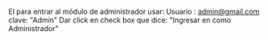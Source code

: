 El para entrar al módulo de administrador usar:
Usuario : admin@gmail.com
clave: "Admin"
Dar click en check box que dice: "Ingresar en como Administrador"
